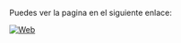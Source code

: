 Puedes ver la pagina en el siguiente enlace:
 


[![Web](https://img.shields.io/badge/Web-http://127.0.0.1:8000/-14a1f0?style=for-the-badge&logo=dev.to&logoColor=white&labelColor=101010)](http://127.0.0.1:8000/)
